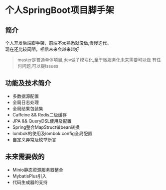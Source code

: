 # 个人SpringBoot项目脚手架

## 简介
个人开发后端脚手架，前端不太熟悉就没做,慢慢迭代。<br/>
现在还比较简陋，相信未来会越来越好
> master是普通单体项目,dev做了模块化,至于微服务化未来需要可以做
> 有任何问题,可以提Issues

## 功能及技术简介
- 多数据源配置
- 全局日志处理
- 全局结果包装集
- Caffeine && Redis二级缓存
- JPA && QueryDSL使用及配置
- Spring整合MapStruct做bean转换
- lombok的使用及lombok.config全局配置
- 自定义异常及枚举断言

## 未来需要做的
- Minio静态资源服务器整合
- MybatisPlus引入
- 代码生成器的支持